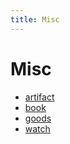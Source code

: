 ```yaml
---
title: Misc
---
```


# Misc

- [artifact](./artifact)
- [book](./book)
- [goods](./goods)
- [watch](./watch)
